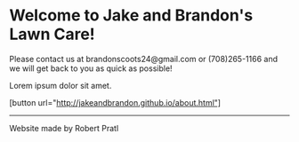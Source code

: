 <h1> Welcome to Jake and Brandon's Lawn Care! </h1>

<p> Please contact us at brandonscoots24@gmail.com or (708)265-1166 and we will get back to you as quick as possible! </p>
Lorem ipsum dolor sit amet.

[button url="http://jakeandbrandon.github.io/about.html"]
<br>
<hr>
Website made by Robert Pratl

